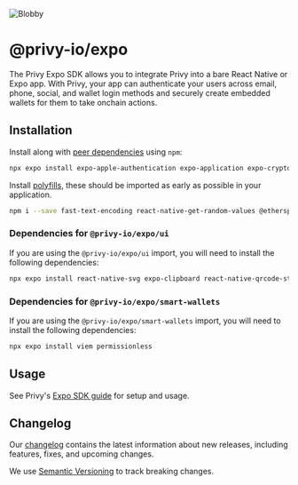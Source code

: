 ![Blobby](https://avatars.githubusercontent.com/u/81824329?s=200&v=4)

# @privy-io/expo

The Privy Expo SDK allows you to integrate Privy into a bare React Native or Expo app. With Privy, your app can authenticate your users across email, phone, social, and wallet login methods and securely create embedded wallets for them to take onchain actions.

## Installation

Install along with [peer dependencies](https://docs.npmjs.com/cli/v10/configuring-npm/package-json#peerdependencies) using `npm`:

```sh
npx expo install expo-apple-authentication expo-application expo-crypto expo-linking expo-secure-store expo-web-browser react-native-passkeys react-native-webview @privy-io/expo-native-extensions @privy-io/expo
```

Install [polyfills](https://developer.mozilla.org/en-US/docs/Glossary/Polyfill), these should be imported as early as possible in your application.

```sh
npm i --save fast-text-encoding react-native-get-random-values @ethersproject/shims
```

### Dependencies for `@privy-io/expo/ui`

If you are using the `@privy-io/expo/ui` import, you will need to install the following dependencies:

```sh
npx expo install react-native-svg expo-clipboard react-native-qrcode-styled react-native-safe-area-context viem
```

### Dependencies for `@privy-io/expo/smart-wallets`

If you are using the `@privy-io/expo/smart-wallets` import, you will need to install the following dependencies:

```sh
npx expo install viem permissionless
```

## Usage

See Privy's [Expo SDK guide](https://docs.privy.io/basics/react-native/setup) for setup and usage.

## Changelog

Our [changelog](https://docs.privy.io/changelogs/react-native) contains the latest information about new releases, including features, fixes, and upcoming changes.

We use [Semantic Versioning](https://semver.org/) to track breaking changes.
